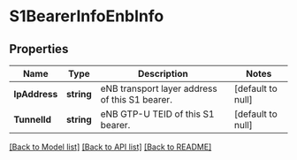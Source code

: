 # S1BearerInfoEnbInfo

## Properties
Name | Type | Description | Notes
------------ | ------------- | ------------- | -------------
**IpAddress** | **string** | eNB transport layer address of this S1 bearer. | [default to null]
**TunnelId** | **string** | eNB GTP-U TEID of this S1 bearer. | [default to null]

[[Back to Model list]](../README.md#documentation-for-models) [[Back to API list]](../README.md#documentation-for-api-endpoints) [[Back to README]](../README.md)

